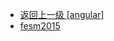 - [返回上一级 [angular]](web前端/工具库/Swiper/swiper-8.4.7/swiper/angular/)
- [fesm2015](web前端/工具库/Swiper/swiper-8.4.7/swiper/angular/fesm2015/)
